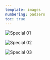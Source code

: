 ```yaml
---
template: images
numbering: padzero
toc: true
---
```


![Special 01](../../_Images/v08/Special1.png#.insert)

![Special 02](../../_Images/v08/Special2.png#.insert)

![Special 03](../../_Images/v08/Special3.png#.insert)

